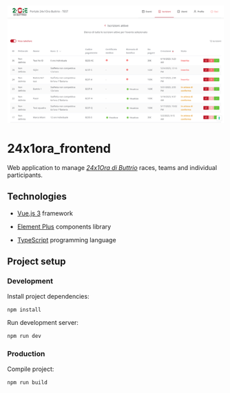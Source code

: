 <img title="" src="./docs/subscriptions.png" alt="Subscriptions page" width="704" data-align="inline">

# 24x1ora_frontend

Web application to manage [*24x1Ora di Buttrio*](https://24oredibuttrio.it/) races, teams and individual participants.

## Technologies

* [Vue.js 3](https://vuejs.org/) framework

* [Element Plus](https://element-plus.org/en-US/) components library

* [TypeScript](https://www.typescriptlang.org/) programming language

## Project setup

### Development

Install project dependencies:

```sh
npm install
```

Run development server:

```sh
npm run dev
```

### Production

Compile project:

```sh
npm run build
```

### 
